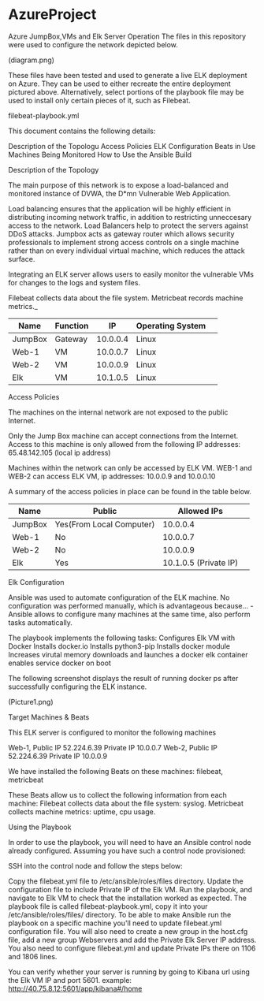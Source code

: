 # AzureProject
Azure JumpBox,VMs and Elk Server Operation
The files in this repository were used to configure the network depicted below.

(diagram.png)

These files have been tested and used to generate a live ELK deployment on Azure. They can be used to either recreate the entire deployment pictured above. Alternatively, select portions of the playbook file may be used to install only certain pieces of it, such as Filebeat.

filebeat-playbook.yml

This document contains the following details:

Description of the Topologu
Access Policies
ELK Configuration
Beats in Use
Machines Being Monitored
How to Use the Ansible Build


Description of the Topology

The main purpose of this network is to expose a load-balanced and monitored instance of DVWA, the D*mn Vulnerable Web Application.

Load balancing ensures that the application will be highly efficient in distributing incoming network traffic, in addition to restricting unneccesary access to the network. Load Balancers help to protect the servers against DDoS attacks. Jumpbox acts as gateway router which allows security professionals to implement strong access controls on a single machine rather than on every individual virtual machine, which reduces the attack surface.

Integrating an ELK server allows users to easily monitor the vulnerable VMs for changes to the logs and system files.

Filebeat collects data about the file system.
Metricbeat records machine metrics._





| Name    | Function | IP       | Operating System |   |
|---------|----------|----------|------------------|---|
| JumpBox | Gateway  | 10.0.0.4 | Linux            |   |
| Web-1   | VM       | 10.0.0.7 | Linux            |   |
| Web-2   | VM       | 10.0.0.9 | Linux            |   |
| Elk     | VM       | 10.1.0.5 | Linux            |   |



Access Policies

The machines on the internal network are not exposed to the public Internet.

Only the Jump Box machine can accept connections from the Internet. Access to this machine is only allowed from the following IP addresses: 65.48.142.105 (local ip address)

Machines within the network can only be accessed by ELK VM. WEB-1 and WEB-2 can access ELK VM, ip addresses: 10.0.0.9 and 10.0.0.10

A summary of the access policies in place can be found in the table below.


| Name    | Public                   | Allowed IPs           |   |
|---------|--------------------------|-----------------------|---|
| JumpBox | Yes(From Local Computer) | 10.0.0.4              |   |
| Web-1   | No                       | 10.0.0.7              |   |
| Web-2   | No                       | 10.0.0.9              |   |
| Elk     | Yes                      | 10.1.0.5 (Private IP) |   |


Elk Configuration

Ansible was used to automate configuration of the ELK machine. No configuration was performed manually, which is advantageous because... -Ansible allows to configure many machines at the same time, also perform tasks automatically.

The playbook implements the following tasks: Configures Elk VM with Docker Installs docker.io Installs python3-pip Installs docker module Increases virutal memory downloads and launches a docker elk container enables service docker on boot

The following screenshot displays the result of running docker ps after successfully configuring the ELK instance.

(Picture1.png)

Target Machines & Beats

This ELK server is configured to monitor the following machines

Web-1, Public IP 52.224.6.39 Private IP 10.0.0.7
Web-2, Public IP 52.224.6.39 Private IP 10.0.0.9

We have installed the following Beats on these machines: filebeat, metricbeat

These Beats allow us to collect the following information from each machine: Filebeat collects data about the file system: syslog. Metricbeat collects machine metrics: uptime, cpu usage.

Using the Playbook

In order to use the playbook, you will need to have an Ansible control node already configured. Assuming you have such a control node provisioned:

SSH into the control node and follow the steps below:

Copy the filebeat.yml file to /etc/ansible/roles/files directory.
Update the configuration file to include Private IP of the Elk VM.
Run the playbook, and navigate to Elk VM to check that the installation worked as expected.
The playbook file is called filebeat-playbook.yml, copy it into your /etc/ansible/roles/files/ directory. To be able to make Ansible run the playbook on a specific machine you'll need to update filebeat.yml configuration file. You will also need to create a new group in the host.cfg file, add a new group Webservers and add the Private Elk Server IP address. You also need to configure filebeat.yml and update Private IPs there on 1106 and 1806 lines.

You can verify whether your server is running by going to Kibana url using the Elk VM IP and port 5601. example: http://40.75.8.12:5601/app/kibana#/home
